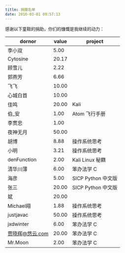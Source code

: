 ```yaml
---
title: 捐赠名单
date: 2016-03-01 09:57:13
---
```


感谢以下童鞋的捐助，你们的慷慨是我继续的动力：

| dornor | value | project |
| --- | --- | --- |
| 李小双 | 5.00 | |
| Cytosine | 20.17 | |
| 顾雪儿 | 2.22 | |
| 郭燕芳 | 6.66 | |
| 飞飞 | 10.00 | |
| 心城白首 | 10.00 | |
| 佳鸣 | 20.00 | Kali |
| 伯_安 | 1.00 | Atom 飞行手册 |
| 李贯忠 | 1.00 | |
| 夜神无月 | 50.00 | |
| 胡博 | 8.88 | 操作系统思考 |
| 小明 | 3.21 | 操作系统思考 |
| denFunction | 2.00 | Kali Linux 秘籍 |
| 清华川薄 | 6.00 | 笨办法学 C |
| 海彦 | 5.00 | SICP Python 中文版 |
| 张三 | 20.00 | SICP Python 中文版 |
| 斌 | 20.00 | |
| Michael翔 | 1.88 | 操作系统思考 |
| justjavac | 50.00 | 操作系统思考 |
| jxdwinter | 6.00 | 笨办法学 C |
| 贾晓辉@悠云.com | 20.00 | 笨办法学 C |
| Mr.Moon | 2.00 | 笨办法学 C |